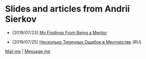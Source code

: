 # Slides and articles from Andrii Sierkov

- [2019/07/23] [My Findings From Being a Mentor](https://medium.com/wix-engineering/my-findings-from-being-a-mentor-310e5969bed0?sk=e15a0b199ac0a44631e719e2f979235a)

- [2019/07/25] [Несколько Типичных Ошибок в Менторстве](./mentorship-mistakes.pdf) (RU)

[Mail me](mailto://viattik@gmail.com) | [Message me](https://t.me/viattik)
